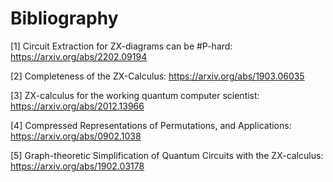 # Bibliography

[1] Circuit Extraction for ZX-diagrams can be #P-hard: https://arxiv.org/abs/2202.09194

[2] Completeness of the ZX-Calculus: https://arxiv.org/abs/1903.06035

[3] ZX-calculus for the working quantum computer scientist: https://arxiv.org/abs/2012.13966

[4] Compressed Representations of Permutations, and Applications: https://arxiv.org/abs/0902.1038

[5] Graph-theoretic Simplification of Quantum Circuits with the ZX-calculus: https://arxiv.org/abs/1902.03178
